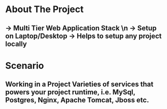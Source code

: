 # About The Project

-> Multi Tier Web Application Stack \n
-> Setup on Laptop/Desktop
-> Helps to setup any project locally
---

# Scenario
Working in a Project
Varieties of services that powers your project runtime, i.e. MySql, Postgres, Nginx, Apache Tomcat, Jboss etc.
---

